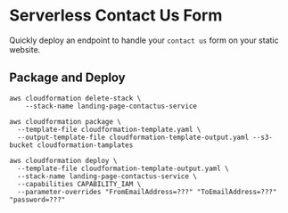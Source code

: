 # Serverless Contact Us Form
Quickly deploy an endpoint to handle your `contact us` form on your static website.

## Package and Deploy
```shell
aws cloudformation delete-stack \
    --stack-name landing-page-contactus-service

aws cloudformation package \
  --template-file cloudformation-template.yaml \
  --output-template-file cloudformation-template-output.yaml --s3-bucket cloudformation-tamplates

aws cloudformation deploy \
  --template-file cloudformation-template-output.yaml \
  --stack-name landing-page-contactus-service \
  --capabilities CAPABILITY_IAM \
  --parameter-overrides "FromEmailAddress=???" "ToEmailAddress=???" "password=???" 
```